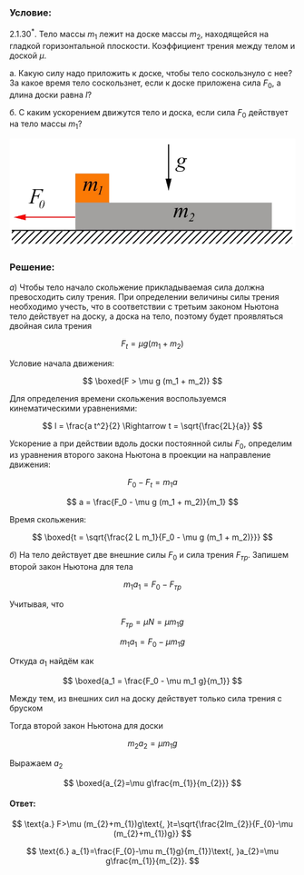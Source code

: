 ###  Условие:

$2.1.30^*.$ Тело массы $m_1$ лежит на доске массы $m_2$, находящейся на гладкой горизонтальной плоскости. Коэффициент трения между телом и доской $\mu$.

а. Какую силу надо приложить к доске, чтобы тело соскользнуло с нее? За какое время тело соскользнет, если к доске приложена сила $F_0$, а длина доски равна $l$?

б. С каким ускорением движутся тело и доска, если сила $F_0$ действует на тело массы $m_1$?

![ К задаче 2.1.30 |813x307, 42%](../../img/2.1.30/statement.png)

###  Решение:

$а)$ Чтобы тело начало скольжение прикладываемая сила должна превосходить силу трения. При определении величины силы трения необходимо учесть, что в соответствии с третьим законом Ньютона тело действует на доску, а доска на тело, поэтому будет проявляться двойная сила трения

$$
F_t = \mu g (m_1 + m_2)
$$

Условие начала движения:

$$
\boxed{F > \mu g (m_1 + m_2)}
$$

Для определения времени скольжения воспользуемся кинематическими уравнениями:

$$
l = \frac{a t^2}{2} \Rightarrow t = \sqrt{\frac{2L}{a}}
$$

Ускорение a при действии вдоль доски постоянной силы $F_0$, определим из уравнения второго закона Ньютона в проекции на направление движения:

$$
F_0 - F_t = m_1 a
$$

$$
a = \frac{F_0 - \mu g (m_1 + m_2)}{m_1}
$$

Время скольжения:

$$
\boxed{t = \sqrt{\frac{2 L m_1}{F_0 - \mu g (m_1 + m_2)}}}
$$

$б)$ На тело действует две внешние силы $F_0$ и сила трения $F_{тр}$. Запишем второй закон Ньютона для тела

$$
m_1a_1 = F_0 - F_{тр}
$$

Учитывая, что

$$
F_{тр} = \mu N = \mu m_1 g
$$

$$
m_1a_1 = F_0 - \mu m_1 g
$$

Откуда $a_1$ найдём как

$$
\boxed{a_1 = \frac{F_0 - \mu m_1 g}{m_1}}
$$

Между тем, из внешних сил на доску действует только сила трения с бруском

Тогда второй закон Ньютона для доски

$$
m_2a_2 = \mu m_1 g
$$

Выражаем $a_2$

$$
\boxed{a_{2}=\mu g\frac{m_{1}}{m_{2}}}
$$

#### Ответ:

$$
\text{a.} F>\mu (m_{2}+m_{1})g\text{, }t=\sqrt{\frac{2lm_{2}}{F_{0}-\mu (m_{2}+m_{1})g}}
$$

$$
\text{б.} a_{1}=\frac{F_{0}-\mu m_{1}g}{m_{1}}\text{, }a_{2}=\mu g\frac{m_{1}}{m_{2}}.
$$